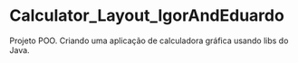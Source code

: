 # Calculator_Layout_IgorAndEduardo

Projeto POO.
Criando uma aplicação de calculadora gráfica usando libs do Java.

